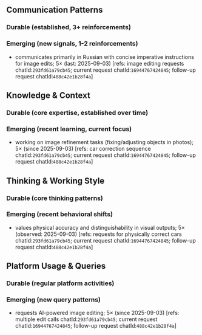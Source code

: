 ## Communication Patterns
### Durable (established, 3+ reinforcements)

### Emerging (new signals, 1-2 reinforcements)
- communicates primarily in Russian with concise imperative instructions for image edits; 5× (last: 2025-09-03) [refs: image editing requests chatId:`293fd61a79cb45`; current request chatId:`16944767424845`; follow-up request chatId:`488c42e1b28f4a`]

## Knowledge & Context
### Durable (core expertise, established over time)

### Emerging (recent learning, current focus)
- working on image refinement tasks (fixing/adjusting objects in photos); 5× (since 2025-09-03) [refs: car correction sequence chatId:`293fd61a79cb45`; current request chatId:`16944767424845`; follow-up request chatId:`488c42e1b28f4a`]

## Thinking & Working Style
### Durable (core thinking patterns)

### Emerging (recent behavioral shifts)
- values physical accuracy and distinguishability in visual outputs; 5× (observed: 2025-09-03) [refs: requests for physically correct cars chatId:`293fd61a79cb45`; current request chatId:`16944767424845`; follow-up request chatId:`488c42e1b28f4a`]

## Platform Usage & Queries
### Durable (regular platform activities)

### Emerging (new query patterns)
- requests AI-powered image editing; 5× (since 2025-09-03) [refs: multiple edit calls chatId:`293fd61a79cb45`; current request chatId:`16944767424845`; follow-up request chatId:`488c42e1b28f4a`]